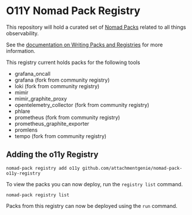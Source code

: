 # O11Y Nomad Pack Registry

This repository will hold a curated set of [Nomad Packs](https://github.com/hashicorp/nomad-pack) related to all things observability. 

See the [documentation on Writing Packs and Registries](https://github.com/hashicorp/nomad-pack/blob/main/docs/writing-packs.md) for more information.

This registry current holds packs for the following tools

* grafana_oncall
* grafana (fork from community registry)
* loki (fork from community registry)
* mimir
* mimir_graphite_proxy
* opentelemetry_collector (fork from community registry)
* phlare
* prometheus (fork from community registry)
* prometheus_graphite_exporter
* promlens
* tempo (fork from community registry)

## Adding the o11y Registry


```
nomad-pack registry add o11y github.com/attachmentgenie/nomad-pack-o11y-registry
```

To view the packs you can now deploy, run the `registry list` command.

```
nomad-pack registry list
```

Packs from this registry can now be deployed using the `run` command.
